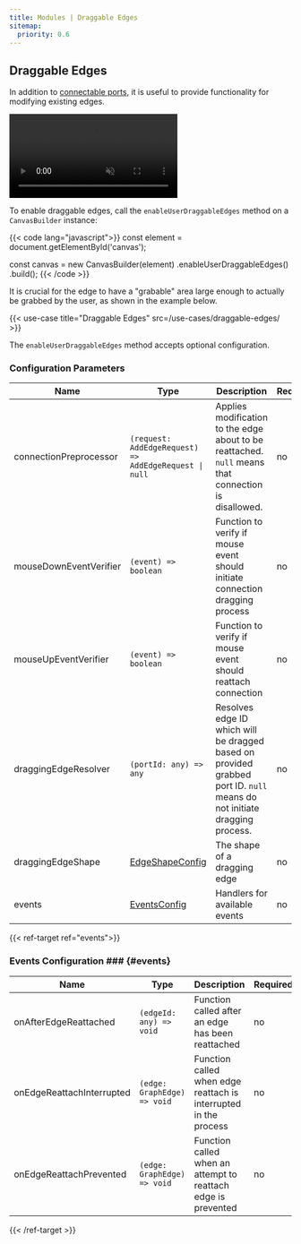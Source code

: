```yaml
---
title: Modules | Draggable Edges
sitemap:
  priority: 0.6
---
```


## Draggable Edges

In addition to [connectable ports](/modules/connectable-ports), it is useful to provide functionality for modifying existing edges.

<a href="/use-cases/draggable-edges/" target="_blank" aria-label="Draggable edges">
  <div class="video">
    <video autoplay muted loop>
      <source src="/media/draggable-edges.webm">
    </video>
  </div>
</a>

To enable draggable edges, call the `enableUserDraggableEdges` method on a `CanvasBuilder` instance:

{{< code lang="javascript">}}
const element = document.getElementById('canvas');

const canvas = new CanvasBuilder(element)
  .enableUserDraggableEdges()
  .build();
{{< /code >}}

It is crucial for the edge to have a "grabable" area large enough to actually be grabbed by the user, as shown in the example below.

{{< use-case title="Draggable Edges" src=/use-cases/draggable-edges/ >}}

The `enableUserDraggableEdges` method accepts optional configuration.

### Configuration Parameters

| Name                   | Type                                                                      | Description                                                                                                              | Required | Default                                          |
|------------------------|---------------------------------------------------------------------------|--------------------------------------------------------------------------------------------------------------------------|----------|--------------------------------------------------|
| connectionPreprocessor | `(request: AddEdgeRequest) => AddEdgeRequest \| null`                     | Applies modification to the edge about to be reattached. `null` means that connection is disallowed.                     | no       | `(request) => request`                           |
| mouseDownEventVerifier | `(event) => boolean`                                                      | Function to verify if mouse event should initiate connection dragging process                                            | no       | `(event) => event.button === 0 && event.ctrlKey` |
| mouseUpEventVerifier   | `(event) => boolean`                                                      | Function to verify if mouse event should reattach connection                                                             | no       | `(event) => event.button === 0`                  |
| draggingEdgeResolver   | `(portId: any) => any`                                                    | Resolves edge ID which will be dragged based on provided grabbed port ID. `null` means do not initiate dragging process. | no       | Latest adjacent edge                             |
| draggingEdgeShape      | <a href="/defaults#edge-shape-config" target="_blank">EdgeShapeConfig</a> | The shape of a dragging edge                                                                                             | no       | Same as the edge being dragged                   |
| events                 | [EventsConfig](#events)                                                   | Handlers for available events                                                                                            | no       | `{}`                                             |

{{< ref-target ref="events">}}

### Events Configuration ### {#events}

| Name                      | Type                                   | Description                                                      | Required | Default      |
|---------------------------|----------------------------------------|------------------------------------------------------------------|----------|--------------|
| onAfterEdgeReattached     | `(edgeId: any) => void`                | Function called after an edge has been reattached                | no       | `() => void` |
| onEdgeReattachInterrupted | `(edge: GraphEdge) => void`            | Function called when edge reattach is interrupted in the process | no       | `() => void` |
| onEdgeReattachPrevented   | `(edge: GraphEdge) => void`            | Function called when an attempt to reattach edge is prevented    | no       | `() => void` |

{{< /ref-target >}}
